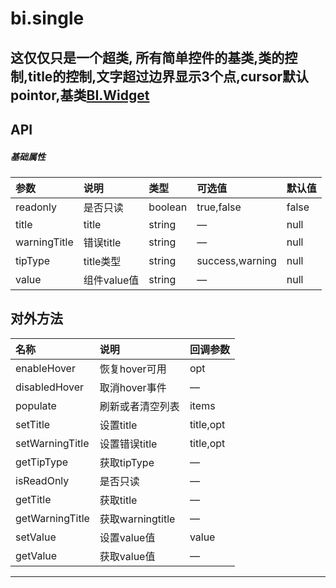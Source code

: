 # bi.single

## 这仅仅只是一个超类, 所有简单控件的基类,类的控制,title的控制,文字超过边界显示3个点,cursor默认pointor,基类[BI.Widget](/core/widget.md)


## API
##### 基础属性
| 参数    | 说明           | 类型  | 可选值 | 默认值
| :------ |:-------------  | :-----| :----|:----
| readonly | 是否只读 | boolean |  true,false| false |
| title | title | string |— | null |
| warningTitle | 错误title | string | —| null|
| tipType | title类型 | string | success,warning | null |
| value | 组件value值 | string |— | null |



## 对外方法
| 名称     | 说明                           |  回调参数     
| :------ |:-------------                  | :-----   
| enableHover | 恢复hover可用| opt |
| disabledHover | 取消hover事件 | —|
| populate | 刷新或者清空列表 | items |
| setTitle | 设置title| title,opt |
| setWarningTitle | 设置错误title | title,opt|
| getTipType | 获取tipType|—|
| isReadOnly | 是否只读| —|
| getTitle | 获取title|—|
| getWarningTitle | 获取warningtitle| —|
| setValue | 设置value值| value|
|getValue| 获取value值| —|





---


